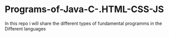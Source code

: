 # Programs-of-Java-C-.HTML-CSS-JS
In this repo i will share the different types of fundamental programms in the Different languages 
